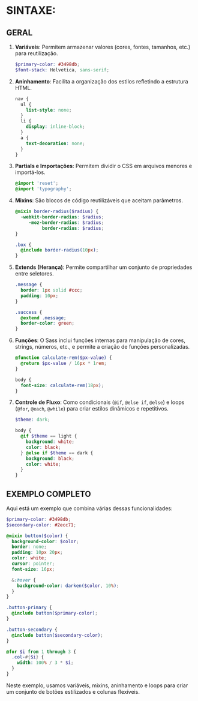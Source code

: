 # SINTAXE:
## GERAL
1. **Variáveis**:
   Permitem armazenar valores (cores, fontes, tamanhos, etc.) para reutilização.

   ```scss
   $primary-color: #3498db;
   $font-stack: Helvetica, sans-serif;
   ```

2. **Aninhamento**:
   Facilita a organização dos estilos refletindo a estrutura HTML.

   ```scss
   nav {
     ul {
       list-style: none;
     }
     li {
       display: inline-block;
     }
     a {
       text-decoration: none;
     }
   }
   ```

3. **Partials e Importações**:
   Permitem dividir o CSS em arquivos menores e importá-los.

   ```scss
   @import 'reset';
   @import 'typography';
   ```

4. **Mixins**:
   São blocos de código reutilizáveis que aceitam parâmetros.

   ```scss
   @mixin border-radius($radius) {
     -webkit-border-radius: $radius;
        -moz-border-radius: $radius;
             border-radius: $radius;
   }
   
   .box { 
     @include border-radius(10px); 
   }
   ```

5. **Extends (Herança)**:
   Permite compartilhar um conjunto de propriedades entre seletores.

   ```scss
   .message {
     border: 1px solid #ccc;
     padding: 10px;
   }

   .success {
     @extend .message;
     border-color: green;
   }
   ```

6. **Funções**:
   O Sass inclui funções internas para manipulação de cores, strings, números, etc., e permite a criação de funções personalizadas.

   ```scss
   @function calculate-rem($px-value) {
     @return $px-value / 16px * 1rem;
   }

   body {
     font-size: calculate-rem(18px);
   }
   ```

7. **Controle de Fluxo**:
   Como condicionais (`@if`, `@else if`, `@else`) e loops (`@for`, `@each`, `@while`) para criar estilos dinâmicos e repetitivos.

   ```scss
   $theme: dark;

   body {
     @if $theme == light {
       background: white;
       color: black;
     } @else if $theme == dark {
       background: black;
       color: white;
     }
   }
   ```

## EXEMPLO COMPLETO
Aqui está um exemplo que combina várias dessas funcionalidades:

```scss
$primary-color: #3498db;
$secondary-color: #2ecc71;

@mixin button($color) {
  background-color: $color;
  border: none;
  padding: 10px 20px;
  color: white;
  cursor: pointer;
  font-size: 16px;

  &:hover {
    background-color: darken($color, 10%);
  }
}

.button-primary {
  @include button($primary-color);
}

.button-secondary {
  @include button($secondary-color);
}

@for $i from 1 through 3 {
  .col-#{$i} {
    width: 100% / 3 * $i;
  }
}
```

Neste exemplo, usamos variáveis, mixins, aninhamento e loops para criar um conjunto de botões estilizados e colunas flexíveis.